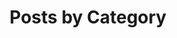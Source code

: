---
title: "Posts by Category"
layout: categories
permalink: /categories/
author_profile: true


---